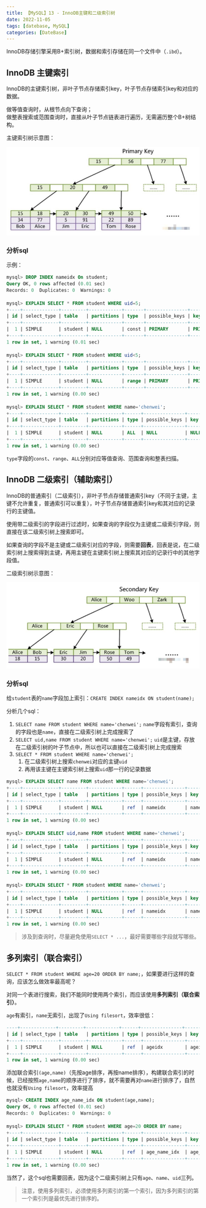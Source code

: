 ```yaml
---
title: 【MySQL】13 - InnoDB主键和二级索引树
date: 2022-11-05
tags: [datebase, MySQL]
categories: [DateBase]
---
```


InnoDB存储引擎采用B+索引树，数据和索引存储在同一个文件中（`.ibd`）。

## InnoDB 主键索引

InnoDB的主键索引树，非叶子节点存储索引key，叶子节点存储索引key和对应的数据。

做等值查询时，从根节点向下查询；  
做整表搜索或范围查询时，直接从叶子节点链表进行遍历，无需遍历整个B+树结构。


主键索引树示意图：

![](/post_images/posts/Database/MySQL/InnoDB主键索引树.jpg "InnoDB主键索引树")


### 分析sql

示例：  
```sql
mysql> DROP INDEX nameidx On student;
Query OK, 0 rows affected (0.01 sec)
Records: 0  Duplicates: 0  Warnings: 0

mysql> EXPLAIN SELECT * FROM student WHERE uid=5;
+----+-------------+---------+------------+-------+---------------+---------+---------+-------+------+----------+-------+
| id | select_type | table   | partitions | type  | possible_keys | key     | key_len | ref   | rows | filtered | Extra |
+----+-------------+---------+------------+-------+---------------+---------+---------+-------+------+----------+-------+
|  1 | SIMPLE      | student | NULL       | const | PRIMARY       | PRIMARY | 4       | const |    1 |   100.00 | NULL  |
+----+-------------+---------+------------+-------+---------------+---------+---------+-------+------+----------+-------+
1 row in set, 1 warning (0.01 sec)

mysql> EXPLAIN SELECT * FROM student WHERE uid<5;
+----+-------------+---------+------------+-------+---------------+---------+---------+------+------+----------+-------------+
| id | select_type | table   | partitions | type  | possible_keys | key     | key_len | ref  | rows | filtered | Extra       |
+----+-------------+---------+------------+-------+---------------+---------+---------+------+------+----------+-------------+
|  1 | SIMPLE      | student | NULL       | range | PRIMARY       | PRIMARY | 4       | NULL |    4 |   100.00 | Using where |
+----+-------------+---------+------------+-------+---------------+---------+---------+------+------+----------+-------------+
1 row in set, 1 warning (0.00 sec)

mysql> EXPLAIN SELECT * FROM student WHERE name='chenwei';
+----+-------------+---------+------------+------+---------------+------+---------+------+------+----------+-------------+
| id | select_type | table   | partitions | type | possible_keys | key  | key_len | ref  | rows | filtered | Extra       |
+----+-------------+---------+------------+------+---------------+------+---------+------+------+----------+-------------+
|  1 | SIMPLE      | student | NULL       | ALL  | NULL          | NULL | NULL    | NULL |    5 |    20.00 | Using where |
+----+-------------+---------+------------+------+---------------+------+---------+------+------+----------+-------------+
1 row in set, 1 warning (0.00 sec)
```
`type`字段的`const`、`range`、`ALL`分别对应等值查询、范围查询和整表扫描。






## InnoDB 二级索引（辅助索引）

InnoDB的普通索引（二级索引），非叶子节点存储普通索引key（不同于主键，主键不允许重复，普通索引可以重复），叶子节点存储普通索引key和其对应的记录行的主键值。


使用带二级索引的字段进行过滤时，如果查询的字段仅为主键或二级索引字段，则直接在该二级索引树上搜索即可。

如果查询的字段不是主键或二级索引对应的字段，则需要**回表**，回表是说，在二级索引树上搜索得到主键，再用主键在主键索引树上搜索其对应的记录行中的其他字段值。



二级索引树示意图：

![](/post_images/posts/Database/MySQL/InnoDB二级索引树.jpg "InnoDB二级索引树")



### 分析sql

给`student`表的`name`字段加上索引：`CREATE INDEX nameidx ON student(name);`

分析几个sql：  
1. `SELECT name FROM student WHERE name='chenwei';`
    `name`字段有索引，查询的字段也是`name`，直接在二级索引树上完成搜索了
2. `SELECT uid,name FROM student WHERE name='chenwei';`
    `uid`是主键，存放在二级索引树的叶子节点中，所以也可以直接在二级索引树上完成搜索
3. `SELECT * FROM student WHERE name='chenwei';`
   1. 在二级索引树上搜索`chenwei`对应的主键`uid`
   2. 再用该主键在主键索引树上搜索`uid`那一行的记录数据

```sql
mysql> EXPLAIN SELECT name FROM student WHERE name='chenwei';
+----+-------------+---------+------------+------+---------------+---------+---------+-------+------+----------+-------------+
| id | select_type | table   | partitions | type | possible_keys | key     | key_len | ref   | rows | filtered | Extra       |
+----+-------------+---------+------------+------+---------------+---------+---------+-------+------+----------+-------------+
|  1 | SIMPLE      | student | NULL       | ref  | nameidx       | nameidx | 152     | const |    1 |   100.00 | Using index |
+----+-------------+---------+------------+------+---------------+---------+---------+-------+------+----------+-------------+
1 row in set, 1 warning (0.00 sec)

mysql> EXPLAIN SELECT uid,name FROM student WHERE name='chenwei';
+----+-------------+---------+------------+------+---------------+---------+---------+-------+------+----------+-------------+
| id | select_type | table   | partitions | type | possible_keys | key     | key_len | ref   | rows | filtered | Extra       |
+----+-------------+---------+------------+------+---------------+---------+---------+-------+------+----------+-------------+
|  1 | SIMPLE      | student | NULL       | ref  | nameidx       | nameidx | 152     | const |    1 |   100.00 | Using index |
+----+-------------+---------+------------+------+---------------+---------+---------+-------+------+----------+-------------+
1 row in set, 1 warning (0.00 sec)

mysql> EXPLAIN SELECT * FROM student WHERE name='chenwei';
+----+-------------+---------+------------+------+---------------+---------+---------+-------+------+----------+-------+
| id | select_type | table   | partitions | type | possible_keys | key     | key_len | ref   | rows | filtered | Extra |
+----+-------------+---------+------------+------+---------------+---------+---------+-------+------+----------+-------+
|  1 | SIMPLE      | student | NULL       | ref  | nameidx       | nameidx | 152     | const |    1 |   100.00 | NULL  |
+----+-------------+---------+------------+------+---------------+---------+---------+-------+------+----------+-------+
1 row in set, 1 warning (0.00 sec)
```

> 涉及到查询时，尽量避免使用`SELECT * ...`，最好需要哪些字段就写哪些。


## 多列索引（联合索引）

`SELECT * FROM student WHERE age=20 ORDER BY name;`，如果要进行这样的查询，应该怎么做效率最高呢？

对同一个表进行搜索，我们不能同时使用两个索引，而应该使用**多列索引（联合索引）**。

`age`有索引，`name`无索引，出现了`Using filesort`，效率很低：  
```sql
----+-------------+---------+------------+------+---------------+--------+---------+-------+------+----------+---------------------------------------+
| id | select_type | table   | partitions | type | possible_keys | key    | key_len | ref   | rows | filtered | Extra                                 |
+----+-------------+---------+------------+------+---------------+--------+---------+-------+------+----------+---------------------------------------+
|  1 | SIMPLE      | student | NULL       | ref  | ageidx        | ageidx | 1       | const |    2 |   100.00 | Using index condition; Using filesort |
+----+-------------+---------+------------+------+---------------+--------+---------+-------+------+----------+---------------------------------------+
1 row in set, 1 warning (0.00 sec)
```

添加联合索引`(age,name)`（先按age排序，再按name排序），构建联合索引的时候，已经按照`age,name`的顺序进行了排序，就不需要再对`name`进行排序了，自然也就没有`Using filesort`，效率提高  
```sql
mysql> CREATE INDEX age_name_idx ON student(age,name);
Query OK, 0 rows affected (0.01 sec)
Records: 0  Duplicates: 0  Warnings: 0

mysql> EXPLAIN SELECT * FROM student WHERE age=20 ORDER BY name;
+----+-------------+---------+------------+------+---------------+--------------+---------+-------+------+----------+-----------------------+
| id | select_type | table   | partitions | type | possible_keys | key          | key_len | ref   | rows | filtered | Extra                 |
+----+-------------+---------+------------+------+---------------+--------------+---------+-------+------+----------+-----------------------+
|  1 | SIMPLE      | student | NULL       | ref  | age_name_idx  | age_name_idx | 1       | const |    2 |   100.00 | Using index condition |
+----+-------------+---------+------------+------+---------------+--------------+---------+-------+------+----------+-----------------------+
1 row in set, 1 warning (0.00 sec)
```
当然了，这个sql也需要回表，因为这个二级索引树上只有`age`、`name`、`uid`三列。


> 注意，使用多列索引，必须使用多列索引的第一个索引，因为多列索引的第一个索引列是最优先进行排序的。
